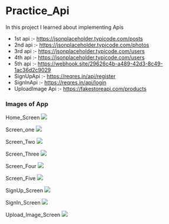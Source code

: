 # Practice_Api

In this project I learned about implementing Apis

- 1st api :- https://jsonplaceholder.typicode.com/posts
- 2nd api :- https://jsonplaceholder.typicode.com/photos
- 3rd api :- https://jsonplaceholder.typicode.com/users
- 4th api :- https://jsonplaceholder.typicode.com/users
- 5th api :- https://webhook.site/29626c4b-a489-42d3-8c49-1ac36d2c9029
- SignUpApi :- https://reqres.in/api/register
- SignInApi :- https://reqres.in/api/login
- UploadImage Api :- https://fakestoreapi.com/products

### Images of App

Home_Screen
<img src="https://user-images.githubusercontent.com/67046451/206842593-71423334-56b8-471a-9cb8-b1c35dd3ce98.png">

Screen_one
<img src="https://user-images.githubusercontent.com/67046451/206842662-ad7ecd67-3f2d-4fde-b4d9-80700ec5728d.png">

Screen_Two
<img src="https://user-images.githubusercontent.com/67046451/206842689-e257aa2c-57ec-450a-b48b-0ae7e1484556.png">

Screen_Three
<img src="https://user-images.githubusercontent.com/67046451/206842719-a3d13417-fa2d-4552-8a33-adafb9cd7867.png">

Screen_Four
<img src="https://user-images.githubusercontent.com/67046451/206842856-855db65c-97a7-453c-a84f-033a4785a2ec.png">

Screen_Five
<img src="https://user-images.githubusercontent.com/67046451/206842857-ae74b941-6932-4385-b6b6-4f1c62848b3a.png">

SignUp_Screen
<img src="https://user-images.githubusercontent.com/67046451/206842886-a7572874-9dbe-4f4b-89b8-2fe22a37b2da.png">

SignIn_Screen
<img src="https://user-images.githubusercontent.com/67046451/206842895-23b253f3-e2f4-4a0e-92ef-3f65ed95b32b.png">

Upload_Image_Screen
<img src="https://user-images.githubusercontent.com/67046451/206842937-99084845-6c9e-4501-8046-2a89ef60d9bb.png">
